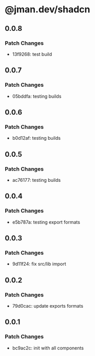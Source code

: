 # @jman.dev/shadcn

## 0.0.8

### Patch Changes

- 13f9268: test build

## 0.0.7

### Patch Changes

- 05bddfa: testing builds

## 0.0.6

### Patch Changes

- b0d12af: testing builds

## 0.0.5

### Patch Changes

- ac76177: testing builds

## 0.0.4

### Patch Changes

- e5b787a: testing export formats

## 0.0.3

### Patch Changes

- 9d11f24: fix src/lib import

## 0.0.2

### Patch Changes

- 79d0cac: update exports formats

## 0.0.1

### Patch Changes

- bc9ac2c: init with all components
